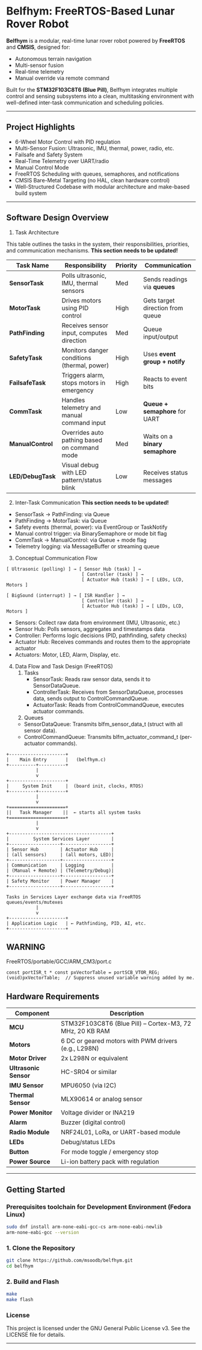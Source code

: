 # Belfhym: FreeRTOS-Based Lunar Rover Robot

**Belfhym** is a modular, real-time lunar rover robot powered by **FreeRTOS** and **CMSIS**, designed for:

- Autonomous terrain navigation
- Multi-sensor fusion
- Real-time telemetry
- Manual override via remote command
  
Built for the **STM32F103C8T6 (Blue Pill)**, Belfhym integrates multiple control and sensing subsystems into a clean, multitasking environment with well-defined inter-task communication and scheduling policies.

---

## Project Highlights

- 6-Wheel Motor Control with PID regulation
- Multi-Sensor Fusion: Ultrasonic, IMU, thermal, power, radio, etc.
- Failsafe and Safety System
- Real-Time Telemetry over UART/radio
- Manual Control Mode
- FreeRTOS Scheduling with queues, semaphores, and notifications
- CMSIS Bare-Metal Targeting (no HAL, clean hardware control)
- Well-Structured Codebase with modular architecture and make-based build system
---


## Software Design Overview

1. Task Architecture

This table outlines the tasks in the system, their responsibilities, priorities, and communication mechanisms.
**This section needs to be updated!**

| Task Name         | Responsibility                               | Priority | Communication                    |
|------------------|----------------------------------------------|----------|----------------------------------|
| **SensorTask**    | Polls ultrasonic, IMU, thermal sensors       | Med      | Sends readings via **queues**    |
| **MotorTask**     | Drives motors using PID control              | High     | Gets target direction from queue |
| **PathFinding**   | Receives sensor input, computes direction    | Med      | Queue input/output               |
| **SafetyTask**    | Monitors danger conditions (thermal, power)  | High     | Uses **event group + notify**    |
| **FailsafeTask**  | Triggers alarm, stops motors in emergency    | High     | Reacts to event bits             |
| **CommTask**      | Handles telemetry and manual command input   | Low      | **Queue + semaphore** for UART   |
| **ManualControl** | Overrides auto pathing based on command mode | Med      | Waits on a **binary semaphore**  |
| **LED/DebugTask** | Visual debug with LED pattern/status blink   | Low      | Receives status messages         |


2. Inter-Task Communication
**This section needs to be updated!**
- SensorTask → PathFinding: via Queue<SensorPacket>
- PathFinding → MotorTask: via Queue<DriveCommand>
- Safety events (thermal, power): via EventGroup or TaskNotify
- Manual control trigger: via BinarySemaphore or mode bit flag
- CommTask → ManualControl: via Queue<Command> + mode flag
- Telemetry logging: via MessageBuffer or streaming queue



3. Conceptual Communication Flow
```
[ Ultrasonic (polling) ] → [ Sensor Hub (task) ] → 
                            [ Controller (task) ] → 
                            [ Actuator Hub (task) ] → [ LEDs, LCD, Motors ]

[ BigSound (interrupt) ] → [ ISR Handler ] → 
                            [ Controller (task) ] → 
                            [ Actuator Hub (task) ] → [ LEDs, LCD, Motors ]
```
- Sensors: Collect raw data from environment (IMU, Ultrasonic, etc.)
- Sensor Hub: Polls sensors, aggregates and timestamps data
- Controller: Performs logic decisions (PID, pathfinding, safety checks)
- Actuator Hub: Receives commands and routes them to the appropriate actuator
- Actuators: Motor, LED, Alarm, Display, etc.

4. Data Flow and Task Design (FreeRTOS)
   1. Tasks
	  - SensorTask: Reads raw sensor data, sends it to SensorDataQueue.
	  - ControllerTask: Receives from SensorDataQueue, processes data, sends output to ControlCommandQueue.
	  - ActuatorTask: Reads from ControlCommandQueue, executes actuator commands.
	2. Queues
	  - SensorDataQueue: Transmits blfm_sensor_data_t (struct with all sensor data).
	  - ControlCommandQueue: Transmits blfm_actuator_command_t (per-actuator commands).

```
+---------------------+
|    Main Entry       |   (belfhym.c)
+----------+----------+
           |
           v
+---------------------+
|     System Init     |  (board init, clocks, RTOS)
+----------+----------+
           |
           v
+=====================+
||   Task Manager    ||  ← starts all system tasks
+=====================+
           |
           v
+--------------------------------------+
|         System Services Layer        |
+-------------------+------------------+
| Sensor Hub        | Actuator Hub     |
| (all sensors)     | (all motors, LED)|
+-------------------+------------------+
| Communication     | Logging          |
| (Manual + Remote) | (Telemetry/Debug)|
+-------------------+------------------+
| Safety Monitor    | Power Manager    |
+-------------------+------------------+

Tasks in Services Layer exchange data via FreeRTOS queues/events/mutexes
           |
           v
+---------------------+
| Application Logic   | ← Pathfinding, PID, AI, etc.
+---------------------+

```

## WARNING
FreeRTOS/portable/GCC/ARM_CM3/port.c
```code 
const portISR_t * const pxVectorTable = portSCB_VTOR_REG;
(void)pxVectorTable;  // Suppress unused variable warning added by me.
```

## Hardware Requirements

| Component             | Description                                              |
| --------------------- | -------------------------------------------------------- |
| **MCU**               | STM32F103C8T6 (Blue Pill) – Cortex-M3, 72 MHz, 20 KB RAM |
| **Motors**            | 6 DC or geared motors with PWM drivers (e.g., L298N)     |
| **Motor Driver**      | 2x L298N or equivalent                                   |
| **Ultrasonic Sensor** | HC-SR04 or similar                                       |
| **IMU Sensor**        | MPU6050 (via I2C)                                        |
| **Thermal Sensor**    | MLX90614 or analog sensor                                |
| **Power Monitor**     | Voltage divider or INA219                                |
| **Alarm**             | Buzzer (digital control)                                 |
| **Radio Module**      | NRF24L01, LoRa, or UART-based module                     |
| **LEDs**              | Debug/status LEDs                                        |
| **Button**            | For mode toggle / emergency stop                         |
| **Power Source**      | Li-ion battery pack with regulation                      |

---

## Getting Started

### Prerequisites toolchain for Development Environment (Fedora Linux)

```bash
sudo dnf install arm-none-eabi-gcc-cs arm-none-eabi-newlib
arm-none-eabi-gcc --version
```

### 1. Clone the Repository

```bash
git clone https://github.com/msoodb/belfhym.git
cd belfhym
```

### 2. Build and Flash

```bash
make
make flash
```

### License
This project is licensed under the GNU General Public License v3. See the LICENSE file for details.

---
